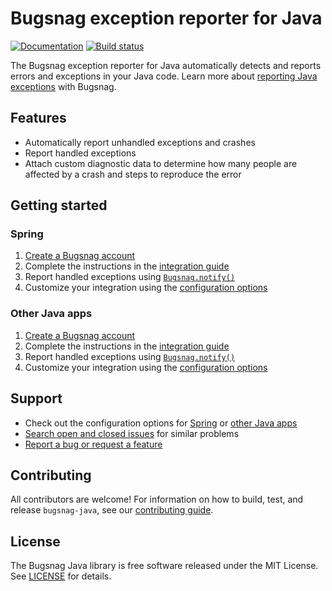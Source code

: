 # Bugsnag exception reporter for Java
[![Documentation](https://img.shields.io/badge/docs-latest-blue.svg)](https://docs.bugsnag.com/platforms/java)
[![Build status](https://travis-ci.org/bugsnag/bugsnag-java.svg?branch=master)](https://travis-ci.org/bugsnag/bugsnag-java)

The Bugsnag exception reporter for Java automatically detects and reports errors and exceptions in your Java code. Learn more about [reporting Java exceptions](https://www.bugsnag.com/platforms/java/) with Bugsnag.

## Features

* Automatically report unhandled exceptions and crashes
* Report handled exceptions
* Attach custom diagnostic data to determine how many people are affected by a crash and steps to reproduce the error

## Getting started

### Spring

1. [Create a Bugsnag account](https://www.bugsnag.com)
2. Complete the instructions in the [integration guide](https://docs.bugsnag.com/platforms/java/spring)
3. Report handled exceptions using [`Bugsnag.notify()`](https://docs.bugsnag.com/platforms/java/spring/#reporting-handled-exceptions)
4. Customize your integration using the [configuration options](https://docs.bugsnag.com/platforms/java/spring/configuration-options/)

### Other Java apps

1. [Create a Bugsnag account](https://www.bugsnag.com)
2. Complete the instructions in the [integration guide](https://docs.bugsnag.com/platforms/java/other)
3. Report handled exceptions using [`Bugsnag.notify()`](https://docs.bugsnag.com/platforms/java/other/#reporting-handled-exceptions)
4. Customize your integration using the [configuration options](https://docs.bugsnag.com/platforms/java/other/configuration-options/)

## Support

* Check out the configuration options for [Spring](https://docs.bugsnag.com/platforms/java/spring/configuration-options/) or [other Java apps](https://docs.bugsnag.com/platforms/java/other/configuration-options/)
* [Search open and closed issues](https://github.com/bugsnag/bugsnag-java/issues?q=is%3Aissue) for similar problems
* [Report a bug or request a feature](https://github.com/bugsnag/bugsnag-java/issues/new)

## Contributing

All contributors are welcome! For information on how to build, test, and release
`bugsnag-java`, see our [contributing guide](https://github.com/bugsnag/bugsnag-java/blob/master/CONTRIBUTING.md).

## License

The Bugsnag Java library is free software released under the MIT License. See [LICENSE](https://github.com/bugsnag/bugsnag-java/blob/master/LICENSE) for details.
